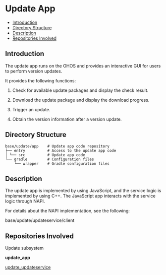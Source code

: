 # Update App<a name="EN-US_TOPIC_0000001148414479"></a>

-   [Introduction](#section182mcpsimp)
-   [Directory Structure](#section190mcpsimp)
-   [Description](#section198mcpsimp)
-   [Repositories Involved](#section206mcpsimp)

## Introduction<a name="section182mcpsimp"></a>

The update app runs on the OHOS and provides an interactive GUI for users to perform version updates.

It provides the following functions:

1. Check for available update packages and display the check result.

2. Download the update package and display the download progress.

3. Trigger an update.

4. Obtain the version information after a version update.

## Directory Structure<a name="section190mcpsimp"></a>

```
base/update/app    # Update app code repository
├── entry          # Access to the update app code
│ └── src          # Update app code
└── gradle         # Configuration files
    └── wrapper    # Gradle configuration files
```

## Description<a name="section198mcpsimp"></a>

The update app is implemented by using JavaScript, and the service logic is implemented by using C++. The JavaScript app interacts with the service logic through NAPI.

For details about the NAPI implementation, see the following:

base/update/updateservice/client

## Repositories Involved<a name="section206mcpsimp"></a>

Update subsystem

**update\_app**

[update\_updateservice](https://gitee.com/openharmony/update_updateservice)

